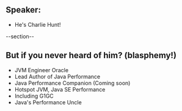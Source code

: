 ## Speaker: 

* He's Charlie Hunt!


--section--
## But if you never heard of him? (blasphemy!)
* JVM Engineer Oracle
* Lead Author of Java Performance 
* Java Performance Companion (Coming soon)
* Hotspot JVM, Java SE Performance 
* Including G1GC
* Java's Performance Uncle 

